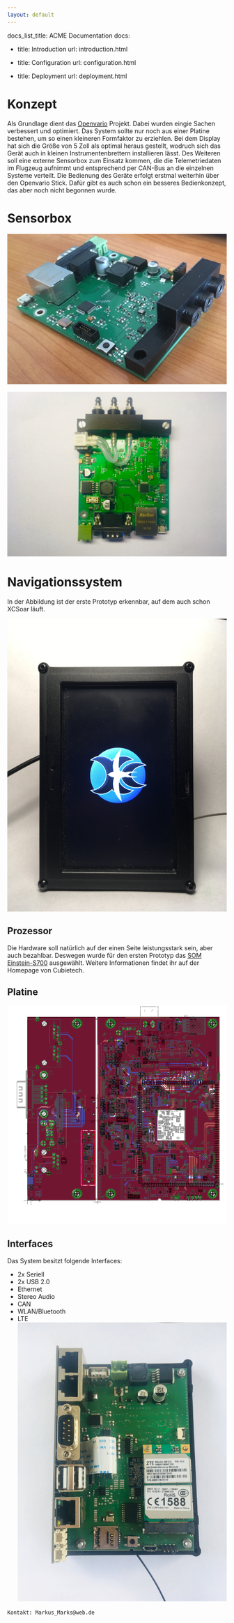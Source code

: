 ```yaml
---
layout: default
---
```


docs_list_title: ACME Documentation
docs:

- title: Introduction
  url: introduction.html

- title: Configuration
  url: configuration.html

- title: Deployment
  url: deployment.html

# Konzept

Als Grundlage dient das [Openvario](https://www.openvario.org/doku.php) Projekt. Dabei wurden eingie Sachen verbessert und optimiert. Das System sollte nur noch aus einer Platine bestehen, 
um so einen kleineren Formfaktor zu erziehlen. Bei dem Display hat sich die Größe
von 5 Zoll als optimal heraus gestellt, wodruch sich das Gerät auch in kleinen Instrumentenbrettern installieren lässt. 
Des Weiteren soll eine externe Sensorbox zum Einsatz kommen, die die Telemetriedaten im Flugzeug aufnimmt und entsprechend per CAN-Bus an die einzelnen Systeme verteilt. 
Die Bedienung des Geräte erfolgt erstmal weiterhin über den Openvario Stick. Dafür gibt es auch schon ein besseres Bedienkonzept, das aber noch nicht begonnen wurde.

# Sensorbox
![](./images/IMG_8071.JPG)


![](./images/IMG_8105.jpg)

# Navigationssystem
In der Abbildung ist der erste Prototyp erkennbar, auf dem auch schon XCSoar läuft. 

![](./images/IMG_8206.JPG)

## Prozessor
Die Hardware soll natürlich auf der einen Seite leistungsstark sein, aber auch bezahlbar. 
Deswegen wurde für den ersten Prototyp das [SOM Einstein-S700](http://www.cubietech.com/product-detail/einstein-s700/) ausgewählt. 
Weitere Informationen findet ihr auf der Homepage von Cubietech.

## Platine
![](./images/platine.png)

## Interfaces

Das System besitzt folgende Interfaces:

- 2x Seriell
- 2x USB 2.0
- Ethernet
- Stereo Audio
- CAN
- WLAN/Bluetooth
- LTE
![](./images/IMG_E8288.JPG)
```
Kontakt: Markus_Marks@web.de
```
